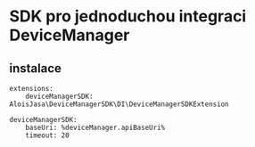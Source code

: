 # SDK pro jednoduchou integraci DeviceManager


## instalace
```neon
extensions:
	deviceManagerSDK: AloisJasa\DeviceManagerSDK\DI\DeviceManagerSDKExtension

deviceManagerSDK:
	baseUri: %deviceManager.apiBaseUri%
	timeout: 20
```

